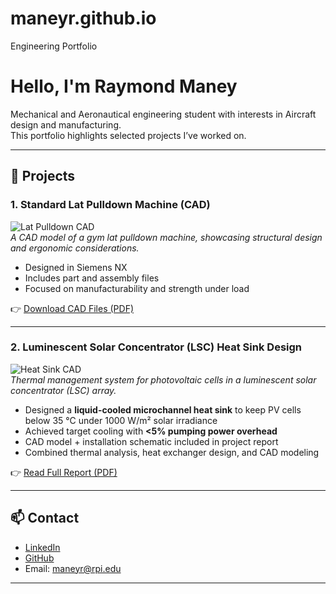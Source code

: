 # maneyr.github.io
Engineering Portfolio

# Hello, I'm Raymond Maney

Mechanical and Aeronautical engineering student with interests in Aircraft design and manufacturing.  
This portfolio highlights selected projects I’ve worked on.

---

## 🔧 Projects

### 1. Standard Lat Pulldown Machine (CAD)
![Lat Pulldown CAD](https://github.com/user-attachments/assets/5823a719-b2a0-43d0-a96b-abd1dfee352e)  
*A CAD model of a gym lat pulldown machine, showcasing structural design and ergonomic considerations.*  

- Designed in Siemens NX  
- Includes part and assembly files  
- Focused on manufacturability and strength under load  

👉 [Download CAD Files (PDF)](https://github.com/user-attachments/files/21946512/rayma_Standard_Lat_Pulldown.pdf)  

---

### 2. Luminescent Solar Concentrator (LSC) Heat Sink Design
![Heat Sink CAD](https://github.com/user-attachments/assets/ddd85b5e-3d57-42de-9dd5-4343c79454e4)  
*Thermal management system for photovoltaic cells in a luminescent solar concentrator (LSC) array.*  

- Designed a **liquid-cooled microchannel heat sink** to keep PV cells below 35 °C under 1000 W/m² solar irradiance  
- Achieved target cooling with **<5% pumping power overhead**  
- CAD model + installation schematic included in project report  
- Combined thermal analysis, heat exchanger design, and CAD modeling  

👉 [Read Full Report (PDF)](https://github.com/user-attachments/files/21946424/HT_Project_Report.pdf)  

---

## 📫 Contact
- [LinkedIn](https://www.linkedin.com/in/raymond-maney/)  
- [GitHub](https://github.com/maneyr)  
- Email: maneyr@rpi.edu

---
